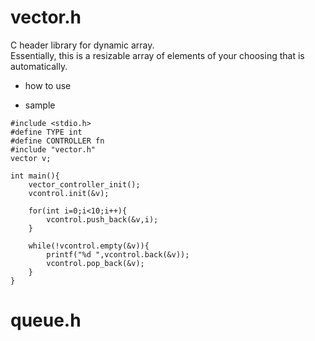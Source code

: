 # vector.h
C header library for dynamic array.\
Essentially, this is a resizable array of elements of your choosing that is automatically.

- how to use

- sample
```
#include <stdio.h>
#define TYPE int
#define CONTROLLER fn
#include "vector.h"
vector v;

int main(){
	vector_controller_init();
	vcontrol.init(&v);
	
	for(int i=0;i<10;i++){
		vcontrol.push_back(&v,i);
	}

	while(!vcontrol.empty(&v)){
		printf("%d ",vcontrol.back(&v));
		vcontrol.pop_back(&v);
	}
}
```

# queue.h

